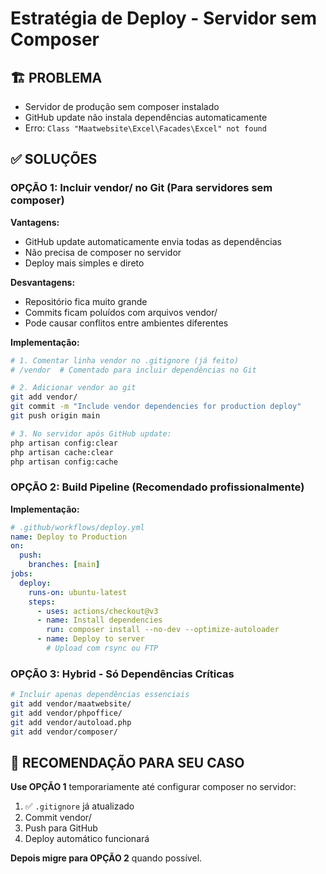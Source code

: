 # Estratégia de Deploy - Servidor sem Composer

## 🏗️ PROBLEMA
- Servidor de produção sem composer instalado
- GitHub update não instala dependências automaticamente
- Erro: `Class "Maatwebsite\Excel\Facades\Excel" not found`

## ✅ SOLUÇÕES

### OPÇÃO 1: Incluir vendor/ no Git (Para servidores sem composer)

**Vantagens:**
- GitHub update automaticamente envia todas as dependências
- Não precisa de composer no servidor
- Deploy mais simples e direto

**Desvantagens:**
- Repositório fica muito grande
- Commits ficam poluídos com arquivos vendor/
- Pode causar conflitos entre ambientes diferentes

**Implementação:**
```bash
# 1. Comentar linha vendor no .gitignore (já feito)
# /vendor  # Comentado para incluir dependências no Git

# 2. Adicionar vendor ao git
git add vendor/
git commit -m "Include vendor dependencies for production deploy"
git push origin main

# 3. No servidor após GitHub update:
php artisan config:clear
php artisan cache:clear
php artisan config:cache
```

### OPÇÃO 2: Build Pipeline (Recomendado profissionalmente)

**Implementação:**
```yaml
# .github/workflows/deploy.yml
name: Deploy to Production
on:
  push:
    branches: [main]
jobs:
  deploy:
    runs-on: ubuntu-latest
    steps:
      - uses: actions/checkout@v3
      - name: Install dependencies
        run: composer install --no-dev --optimize-autoloader
      - name: Deploy to server
        # Upload com rsync ou FTP
```

### OPÇÃO 3: Hybrid - Só Dependências Críticas

```bash
# Incluir apenas dependências essenciais
git add vendor/maatwebsite/
git add vendor/phpoffice/
git add vendor/autoload.php
git add vendor/composer/
```

## 🎯 RECOMENDAÇÃO PARA SEU CASO

**Use OPÇÃO 1** temporariamente até configurar composer no servidor:

1. ✅ `.gitignore` já atualizado
2. Commit vendor/
3. Push para GitHub  
4. Deploy automático funcionará

**Depois migre para OPÇÃO 2** quando possível.
